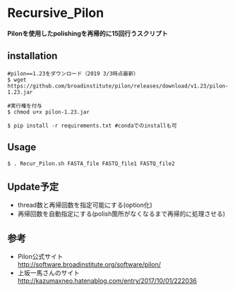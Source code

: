 # Recursive_Pilon
**Pilonを使用したpolishingを再帰的に15回行うスクリプト**
## installation
```
#pilon==1.23をダウンロード（2019 3/3時点最新）
$ wget https://github.com/broadinstitute/pilon/releases/download/v1.23/pilon-1.23.jar

#実行権を付与
$ chmod u+x pilon-1.23.jar

$ pip install -r requirements.txt #condaでのinstallも可
```
## Usage
```
$ . Recur_Pilon.sh FASTA_file FASTQ_file1 FASTQ_file2
```
## Update予定
- thread数と再帰回数を指定可能にする(option化)
- 再帰回数を自動指定にする(polish箇所がなくなるまで再帰的に処理させる)

## 参考
- Pilon公式サイト  
http://software.broadinstitute.org/software/pilon/  
- 上坂一馬さんのサイト  
http://kazumaxneo.hatenablog.com/entry/2017/10/01/222036 
